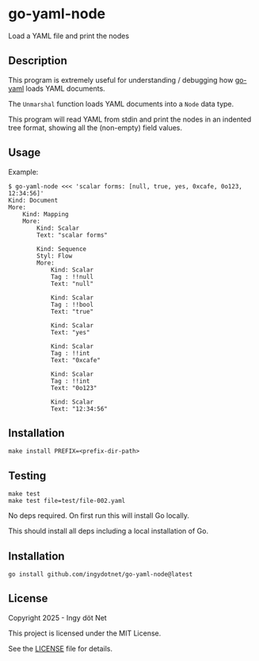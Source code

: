 go-yaml-node
============

Load a YAML file and print the nodes


## Description

This program is extremely useful for understanding / debugging how
[go-yaml](https://github.com/yaml/go-yaml) loads YAML documents.

The `Unmarshal` function loads YAML documents into a `Node` data type.

This program will read YAML from stdin and print the nodes in an indented tree
format, showing all the (non-empty) field values.


## Usage

Example:

```
$ go-yaml-node <<< 'scalar forms: [null, true, yes, 0xcafe, 0o123, 12:34:56]'
Kind: Document
More:
    Kind: Mapping
    More:
        Kind: Scalar
        Text: "scalar forms"

        Kind: Sequence
        Styl: Flow
        More:
            Kind: Scalar
            Tag : !!null
            Text: "null"

            Kind: Scalar
            Tag : !!bool
            Text: "true"

            Kind: Scalar
            Text: "yes"

            Kind: Scalar
            Tag : !!int
            Text: "0xcafe"

            Kind: Scalar
            Tag : !!int
            Text: "0o123"

            Kind: Scalar
            Text: "12:34:56"
```


## Installation

```
make install PREFIX=<prefix-dir-path>
```


## Testing

```
make test
make test file=test/file-002.yaml
```

No deps required.
On first run this will install Go locally.

This should install all deps including a local installation of Go.


## Installation

```
go install github.com/ingydotnet/go-yaml-node@latest
```


## License

Copyright 2025 - Ingy döt Net

This project is licensed under the MIT License.

See the [LICENSE](LICENSE) file for details.

